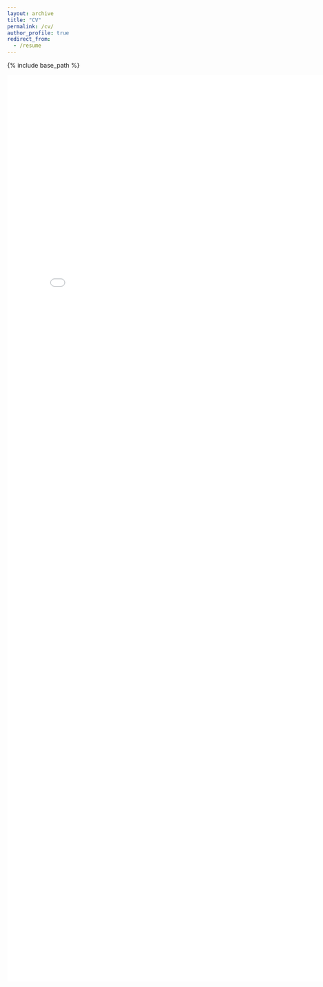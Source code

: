 ```yaml
---
layout: archive
title: "CV"
permalink: /cv/
author_profile: true
redirect_from:
  - /resume
---
```


{% include base_path %}

<embed src="{{ base_path }}/files/Dhami_Harnaik_CV.pdf" width="800px" height="2100px" />